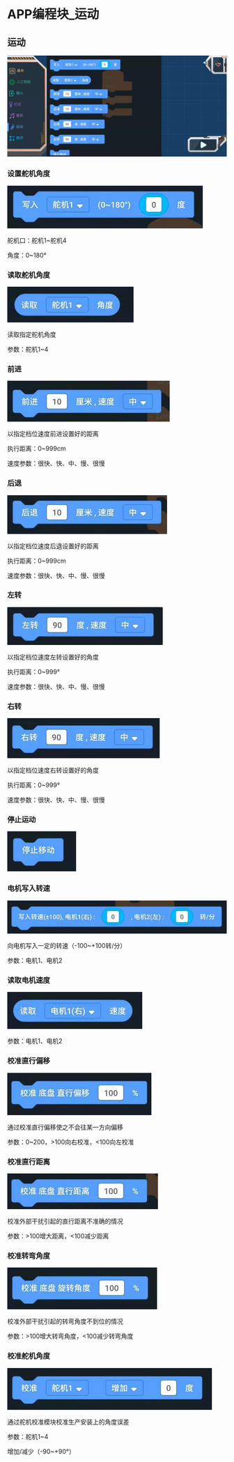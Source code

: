 # APP编程块_运动

## 运动

![](./images/MoonBot_APP_Moving.jpg)

### 设置舵机角度

![](./images/MoonBot_APP_Moving0.jpg)

舵机口：舵机1~舵机4

角度：0~180°

### 读取舵机角度

![](./images/MoonBot_APP_Moving1.jpg)

读取指定舵机角度

参数：舵机1~4

### 前进

![](./images/MoonBot_APP_Moving2.jpg)

以指定档位速度前进设置好的距离

执行距离：0~999cm

速度参数：很快、快、中、慢、很慢

### 后退

![](./images/MoonBot_APP_Moving3.jpg)

以指定档位速度后退设置好的距离

执行距离：0~999cm

速度参数：很快、快、中、慢、很慢

### 左转

![](./images/MoonBot_APP_Moving4.jpg)

以指定档位速度左转设置好的角度

执行距离：0~999°

速度参数：很快、快、中、慢、很慢

### 右转

![](./images/MoonBot_APP_Moving5.jpg)

以指定档位速度右转设置好的角度

执行距离：0~999°

速度参数：很快、快、中、慢、很慢

### 停止运动

![](./images/MoonBot_APP_Moving6.jpg)

### 电机写入转速

![](./images/MoonBot_APP_Moving7.jpg)

向电机写入一定的转速（-100~+100转/分）

参数：电机1、电机2

### 读取电机速度

![](./images/MoonBot_APP_Moving8.jpg)

参数：电机1、电机2

### 校准直行偏移

![](./images/MoonBot_APP_Moving9.jpg)

通过校准直行偏移使之不会往某一方向偏移

参数：0~200，>100向右校准，<100向左校准

### 校准直行距离

![](./images/MoonBot_APP_Moving10.jpg)

校准外部干扰引起的直行距离不准确的情况

参数：>100增大距离，<100减少距离

### 校准转弯角度

![](./images/MoonBot_APP_Moving11.jpg)

校准外部干扰引起的转弯角度不到位的情况

参数：>100增大转弯角度，<100减少转弯角度

### 校准舵机角度

![](./images/MoonBot_APP_Moving12.jpg)

通过舵机校准模块校准生产安装上的角度误差

参数：舵机1~4

增加/减少（-90~+90°）
